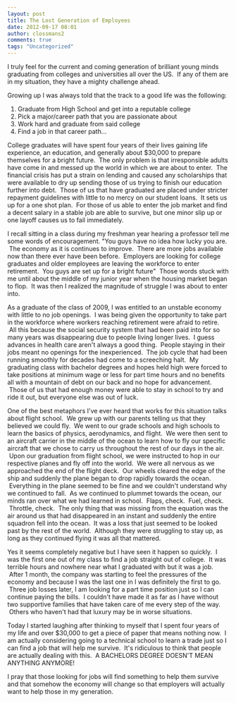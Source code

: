 ```yaml
---
layout: post
title: The Lost Generation of Employees
date: 2012-09-17 08:01
author: clossmans2
comments: true
tags: "Uncategorized"
---
```

<div><a href="http://3.bp.blogspot.com/_ah0awJblbxY/S4Im8M2yEMI/AAAAAAAAABE/8wN1gy61ZXw/s1600-h/graduation.jpg"><img src="http://3.bp.blogspot.com/_ah0awJblbxY/S4Im8M2yEMI/AAAAAAAAABE/8wN1gy61ZXw/s320/graduation.jpg" alt="" border="0" /></a></div>
I truly feel for the current and coming generation of brilliant young minds graduating from colleges and universities all over the US.  If any of them are in my situation, they have a mighty challenge ahead.

Growing up I was always told that the track to a good life was the following:
1. Graduate from High School and get into a reputable college
2. Pick a major/career path that you are passionate about
3. Work hard and graduate from said college
4. Find a job in that career path...

College graduates will have spent four years of their lives gaining life experience, an education, and generally about $30,000 to prepare themselves for a bright future.  The only problem is that irresponsible adults have come in and messed up the world in which we are about to enter.  The financial crisis has put a strain on lending and caused any scholarships that were available to dry up sending those of us trying to finish our education further into debt.  Those of us that have graduated are placed under stricter repayment guidelines with little to no mercy on our student loans.  It sets us up for a one shot plan.  For those of us able to enter the job market and find a decent salary in a stable job are able to survive, but one minor slip up or one layoff causes us to fail immediately.
<div><a href="http://3.bp.blogspot.com/_ah0awJblbxY/S4InFmp0v0I/AAAAAAAAABM/YjfDTgg0C7E/s1600-h/dead-poets-society-1.jpg"><img src="http://3.bp.blogspot.com/_ah0awJblbxY/S4InFmp0v0I/AAAAAAAAABM/YjfDTgg0C7E/s320/dead-poets-society-1.jpg" alt="" border="0" /></a></div>
I recall sitting in a class during my freshman year hearing a professor tell me some words of encouragement. "You guys have no idea how lucky you are.  The economy as it is continues to improve.  There are more jobs available now than there ever have been before.  Employers are looking for college graduates and older employees are leaving the workforce to enter retirement.  You guys are set up for a bright future"  Those words stuck with me until about the middle of my junior year when the housing market began to flop.  It was then I realized the magnitude of struggle I was about to enter into.

As a graduate of the class of 2009, I was entitled to an unstable economy with little to no job openings.  I was being given the opportunity to take part in the workforce where workers reaching retirement were afraid to retire.  All this because the social security system that had been paid into for so many years was disappearing due to people living longer lives.  I guess advances in health care aren't always a good thing.  People staying in their jobs meant no openings for the inexperienced.  The job cycle that had been running smoothly for decades had come to a screeching halt.  My graduating class with bachelor degrees and hopes held high were forced to take positions at minimum wage or less for part time hours and no benefits all with a mountain of debt on our back and no hope for advancement.  Those of us that had enough money were able to stay in school to try and ride it out, but everyone else was out of luck.
<div><a href="http://4.bp.blogspot.com/_ah0awJblbxY/S4InPdQKI5I/AAAAAAAAABU/KJUKuAznbzs/s1600-h/planes+on+deck.jpg"><img src="http://4.bp.blogspot.com/_ah0awJblbxY/S4InPdQKI5I/AAAAAAAAABU/KJUKuAznbzs/s320/planes+on+deck.jpg" alt="" border="0" /></a></div>
One of the best metaphors I've ever heard that works for this situation talks about flight school.  We grew up with our parents telling us that they believed we could fly.  We went to our grade schools and high schools to learn the basics of physics, aerodynamics, and flight.  We were then sent to an aircraft carrier in the middle of the ocean to learn how to fly our specific aircraft that we chose to carry us throughout the rest of our days in the air.  Upon our graduation from flight school, we were instructed to hop in our respective planes and fly off into the world.  We were all nervous as we approached the end of the flight deck.  Our wheels cleared the edge of the ship and suddenly the plane began to drop rapidly towards the ocean.  Everything in the plane seemed to be fine and we couldn't understand why we continued to fall.  As we continued to plummet towards the ocean, our minds ran over what we had learned in school.  Flaps, check.  Fuel, check.  Throttle, check.  The only thing that was missing from the equation was the air around us that had disappeared in an instant and suddenly the entire squadron fell into the ocean.  It was a loss that just seemed to be looked past by the rest of the world.  Although they were struggling to stay up, as long as they continued flying it was all that mattered.

Yes it seems completely negative but I have seen it happen so quickly.  I was the first one out of my class to find a job straight out of college.  It was terrible hours and nowhere near what I graduated with but it was a job.  After 1 month, the company was starting to feel the pressures of the economy and because I was the last one in I was definitely the first to go.  Three job losses later, I am looking for a part time position just so I can continue paying the bills.  I couldn't have made it as far as I have without two supportive families that have taken care of me every step of the way.  Others who haven't had that luxury may be in worse situations.
<div><a href="http://4.bp.blogspot.com/_ah0awJblbxY/S4InZqHlsTI/AAAAAAAAABc/iPb2aXxa-64/s1600-h/diploma.jpg"><img src="http://4.bp.blogspot.com/_ah0awJblbxY/S4InZqHlsTI/AAAAAAAAABc/iPb2aXxa-64/s320/diploma.jpg" alt="" border="0" /></a></div>
Today I started laughing after thinking to myself that I spent four years of my life and over $30,000 to get a piece of paper that means nothing now.  I am actually considering going to a technical school to learn a trade just so I can find a job that will help me survive.  It's ridiculous to think that people are actually dealing with this.  A BACHELORS DEGREE DOESN'T MEAN ANYTHING ANYMORE!

I pray that those looking for jobs will find something to help them survive and that somehow the economy will change so that employers will actually want to help those in my generation.
